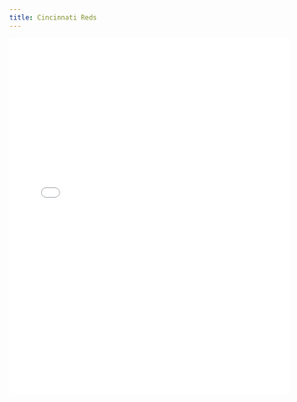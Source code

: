 ```yaml
---
title: Cincinnati Reds
---
```


<iframe id="igraph" scrolling="no" style="border:none;" seamless="seamless" src="/plots/MLB/CIN.html" height="640" width="100%"></iframe>